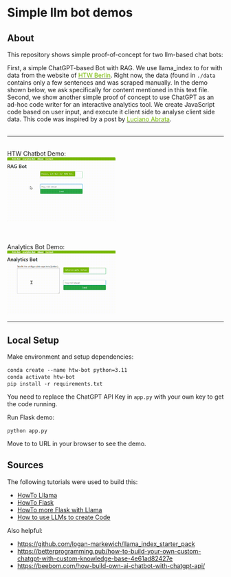 # Simple llm bot demos

## About

This repository shows simple proof-of-concept for two llm-based chat bots:

 First, a simple ChatGPT-based Bot with RAG. We use llama_index to for with data from the website of  <a href="htw-berlin.de"><font color="#76B900">HTW Berlin</font></a>. Right now, the data (found in `./data` contains only a few sentences and was scraped manually. In the demo shown below, we ask specifically for content mentioned in this text file.
Second, we show another simple proof of concept to use ChatGPT as an ad-hoc code writer for an interactive analytics tool. We create JavaScript code based on user input, and execute it client side to analyse client side data. This code was inspired by a post by <a href="https://towardsdatascience.com/exploring-data-analysis-via-natural-language-approach-1-224965d1fb16#0ecb"><font color="#76B900">Luciano Abrata</font></a>.
<br><br>

---
<br>
HTW Chatbot Demo:<br>
<img src="./other/anim1.gif" width="50%">

<br><br>
Analytics Bot Demo:<br>
<img src="./other/anim2.gif" width="50%">

---


## Local Setup

Make environment and setup dependencies:
```
conda create --name htw-bot python=3.11
conda activate htw-bot
pip install -r requirements.txt
```

You need to replace the ChatGPT API Key in `app.py` with your own key to get the code running.

Run Flask demo:
```
python app.py
```
Move to to URL in your browser to see the demo.


## Sources

The following tutorials were used to build this:

* [HowTo Lllama](https://bootcamp.uxdesign.cc/a-step-by-step-guide-to-building-a-chatbot-based-on-your-own-documents-with-gpt-2d550534eea5)
* [HowTo Flask](https://codinginfinite.com/chatbot-in-python-flask-tutorial/)
* [HowTo more Flask with Llama](https://gpt-index.readthedocs.io/en/latest/guides/fullstack_app_guide.html#flask-backend)
* [How to use LLMs to create Code](https://towardsdatascience.com/exploring-data-analysis-via-natural-language-approach-1-224965d1fb16#0ecb)

Also helpful:
* https://github.com/logan-markewich/llama_index_starter_pack
* https://betterprogramming.pub/how-to-build-your-own-custom-chatgpt-with-custom-knowledge-base-4e61ad82427e
* https://beebom.com/how-build-own-ai-chatbot-with-chatgpt-api/